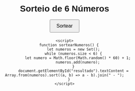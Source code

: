 <!DOCTYPE html>
<html lang="pt-BR">
<head>
    <meta charset="UTF-8">
    <meta name="viewport" content="width=device-width, initial-scale=1.0">
    <title>NÚMEROS PARA MEGA SENA</title>
    <style>
        body {
            font-family: Arial, sans-serif;
            text-align: center;
            margin: 50px;
        }
        .numeros {
            font-size: 24px;
            font-weight: bold;
            margin-top: 20px;
        }
        button {
            padding: 10px 20px;
            font-size: 16px;
            cursor: pointer;
        }
    </style>
</head>
<body>
    <h1>Sorteio de 6 Números</h1>
    <button onclick="sortearNumeros()">Sortear</button>
    <div class="numeros" id="resultado"></div>
    
    <script>
        function sortearNumeros() {
            let numeros = new Set();
            while (numeros.size < 6) {
                let numero = Math.floor(Math.random() * 60) + 1;
                numeros.add(numero);
            }
            document.getElementById("resultado").textContent = Array.from(numeros).sort((a, b) => a - b).join(" - ");
        }
    </script>
</body>
</html>

